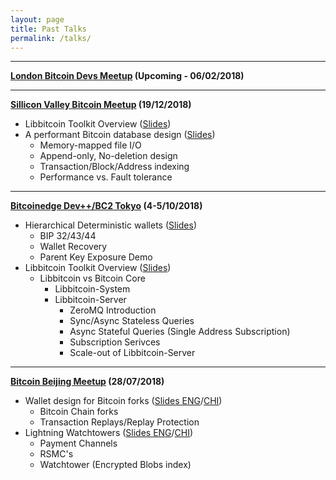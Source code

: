```yaml
---
layout: page
title: Past Talks
permalink: /talks/
---
```


---

**[London Bitcoin Devs Meetup](https://www.meetup.com/London-Bitcoin-Devs/events/257966055/) (Upcoming - 06/02/2018)**

---

**[Sillicon Valley Bitcoin Meetup](https://www.meetup.com/Silicon-Valley-Bitcoin-Users/events/256840580/) (19/12/2018)**
  * Libbitcoin Toolkit Overview ([Slides](/presentations/sunnyvale_libbitcoin.html))
  * A performant Bitcoin database design ([Slides](/presentations/sunnyvale_libbitcoin.html#/18))
    * Memory-mapped file I/O
    * Append-only, No-deletion design
    * Transaction/Block/Address indexing
    * Performance vs. Fault tolerance

---

**[Bitcoinedge Dev++/BC2 Tokyo](https://keio-devplusplus-2018.bitcoinedge.org/#speakers) (4-5/10/2018)**
  * Hierarchical Deterministic wallets ([Slides](/presentations/bitcoinedge_keio_hd.html))
    * BIP 32/43/44
    * Wallet Recovery
    * Parent Key Exposure Demo
  * Libbitcoin Toolkit Overview ([Slides](/presentations/bitcoinedge_keio_libbitcoin.html))
    * Libbitcoin vs Bitcoin Core
      * Libbitcoin-System
      * Libbitcoin-Server
        * ZeroMQ Introduction
        * Sync/Async Stateless Queries
        * Async Stateful Queries (Single Address Subscription)
        * Subscription Serivces
        * Scale-out of Libbitcoin-Server

---

**[Bitcoin Beijing Meetup](https://www.meetup.com/beijingbitcoinmeetup/events/252738995/) (28/07/2018)**
  * Wallet design for Bitcoin forks ([Slides ENG](/presentations/beijing_july_2018_eng.html)/[CHI](/presentations/beijing_july_2018.html))
    * Bitcoin Chain forks
    * Transaction Replays/Replay Protection
  * Lightning Watchtowers ([Slides ENG](/presentations/beijing_july_2018_eng.html#/8)/[CHI](/presentations/beijing_july_2018.html#/8))
    * Payment Channels
    * RSMC's
    * Watchtower (Encrypted Blobs index)
